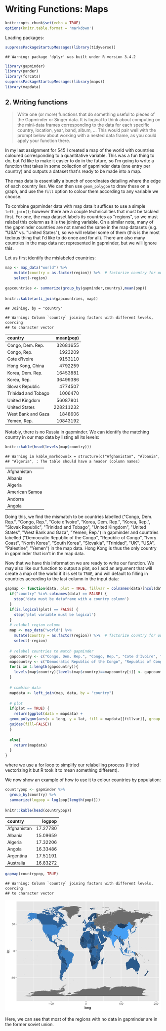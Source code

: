 # Writing Functions: Maps

```r
knitr::opts_chunk$set(echo = TRUE)
options(knitr.table.format = 'markdown')
```

Loading packages:


```r
suppressPackageStartupMessages(library(tidyverse))
```

```
## Warning: package 'dplyr' was built under R version 3.4.2
```

```r
library(gapminder)
library(pander)
library(forcats)
suppressPackageStartupMessages(library(maps))
library(mapdata)
```

## 2. Writing functions
>Write one (or more) functions that do something useful to pieces of the Gapminder or Singer data. It is logical to think about computing on the mini-data frames corresponding to the data for each specific country, location, year, band, album, … This would pair well with the prompt below about working with a nested data frame, as you could apply your function there.


In my last assignment for 545 I created a map of the world with countries coloured corresponding to a quantitative variable. This was a fun thing to do, but I'd like to make it easier to do in the future, so I'm going to write a function that takes in some collection of gapminder data (one entry per country) and outputs a dataset that's ready to be made into a map. 

The map data is essentially a bunch of coordinates detailing where the edge of each country lies. We can then use `geom_polygon` to draw these on a graph, and use the `fill` option to colour them according to any variable we choose.

To combine gapminder data with map data it suffices to use a simple `left_join()`; however there are a couple technicalities that must be tackled first. For one, the map dataset labels its countries as "regions", so we must relabel this column as it is the joining variable. On a similar note, many of the gapminder countries are not named the same in the map datasets (e.g. "USA" vs. "United States"), so we will relabel some of them (this is the most tedious thing that I'd like to do once and for all). There are also many countries in the map data not represented in gapminder, but we will ignore this.

Let us first identify the mislabeled countries:


```r
map <- map_data("world") %>% 
    mutate(country = as.factor(region)) %>%  # factorize country for our map
    select(-region)

gapcountries <- summarize(group_by(gapminder,country),mean(pop))

knitr::kable(anti_join(gapcountries, map))
```

```
## Joining, by = "country"
```

```
## Warning: Column `country` joining factors with different levels, coercing
## to character vector
```



|country             | mean(pop)|
|:-------------------|---------:|
|Congo, Dem. Rep.    |  32681655|
|Congo, Rep.         |   1923209|
|Cote d'Ivoire       |   9153110|
|Hong Kong, China    |   4792259|
|Korea, Dem. Rep.    |  16453881|
|Korea, Rep.         |  36499386|
|Slovak Republic     |   4774507|
|Trinidad and Tobago |   1006470|
|United Kingdom      |  56087801|
|United States       | 228211232|
|West Bank and Gaza  |   1848606|
|Yemen, Rep.         |  10843192|

Notably, there is no Russia in gapminder. We can identify the matching country in our map data by listing all its levels:


```r
knitr::kable(head(levels(map$country)))
```

```
## Warning in kable_markdown(x = structure(c("Afghanistan", "Albania",
## "Algeria", : The table should have a header (column names)
```



|               |
|:--------------|
|Afghanistan    |
|Albania        |
|Algeria        |
|American Samoa |
|Andorra        |
|Angola         |

Doing this, we find the mismatch to be countries labelled ("Congo, Dem. Rep.", "Congo, Rep.", "Cote d'Ivoire", "Korea, Dem. Rep.", "Korea, Rep.", "Slovak Republic", "Trinidad and Tobago", "United Kingdom", "United States", "West Bank and Gaza", "Yemen, Rep.") in gapminder and countries labelled ("Democratic Republic of the Congo", "Republic of Congo", "Ivory Coast", "North Korea", "South Korea", "Slovakia", "Trinidad", "UK", "USA", "Palestine", "Yemen") in the map data. Hong Kong is thus the only country in gapminder that isn't in the map data.

Now that we have this information we are ready to write our function. We may also like our function to output a plot, so I add an argument that will create a map of the world if it is set to `TRUE`, and will default to filling in countries according to the last column in the input data:


```r
gapmap <- function(data, plot = TRUE, fillvar = colnames(data)[ncol(data)]) {
  if("country" %in% colnames(data) == FALSE) {
    stop('data must be dataframe with a country column')
  }
  if(is.logical(plot) == FALSE) {
    stop('plot variable must be logical')
  }
  # relabel region column
  map <- map_data("world") %>% 
    mutate(country = as.factor(region)) %>%  # factorize country for our map
    select(-region)
  
  # relabel countries to match gapminder
  gapcountry <- c("Congo, Dem. Rep.", "Congo, Rep.", "Cote d'Ivoire", "Korea, Dem. Rep.", "Korea, Rep.", "Slovak Republic", "Trinidad and Tobago", "United Kingdom", "United States", "West Bank and Gaza", "Yemen, Rep.")
  mapcountry <- c("Democratic Republic of the Congo", "Republic of Congo", "Ivory Coast", "North Korea", "South Korea", "Slovakia", "Trinidad", "UK", "USA", "Palestine", "Yemen")
  for(i in 1:length(gapcountry)){
    levels(map$country)[levels(map$country)==mapcountry[i]] <- gapcountry[i]
  }
  
  # combine data
  mapdata <- left_join(map, data, by = "country")
  
  # plot
  if(plot == TRUE) {
    return(ggplot(data = mapdata) + 
  geom_polygon(aes(x = long, y = lat, fill = mapdata[[fillvar]], group = group)) +
  guides(fill=FALSE))
  }
  
  else{
    return(mapdata)
  }
}
```

where we use a for loop to simplify our relabelling process (I tried vectorizing it but R took it to mean something different).

We now show an example of how to use it to colour countries by population:


```r
countrypop <- gapminder %>% 
  group_by(country) %>% 
  summarize(logpop = log(pop[length(pop)]))

knitr::kable(head(countrypop))
```



|country     |   logpop|
|:-----------|--------:|
|Afghanistan | 17.27780|
|Albania     | 15.09659|
|Algeria     | 17.32206|
|Angola      | 16.33486|
|Argentina   | 17.51191|
|Australia   | 16.83272|

```r
gapmap(countrypop, TRUE)
```

```
## Warning: Column `country` joining factors with different levels, coercing
## to character vector
```

![](mapfunction_files/figure-html/unnamed-chunk-5-1.png)<!-- -->

Here, we can see that most of the regions with no data in gapminder are in the former soviet union.



